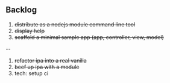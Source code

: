 Backlog
------
1. ~~distribute as a nodejs module command line tool~~
2. ~~display help~~
3. ~~scaffold a minimal sample app (app, controller, view, model)~~

--
1. ~~refactor ipa into a real vanilla~~
2. ~~beef up ipa with a module~~
3. tech: setup ci